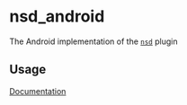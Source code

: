 # nsd_android

The Android implementation of the [`nsd`][1] plugin

## Usage

[Documentation][1]

[1]: https://github.com/sebastianhaberey/nsd
